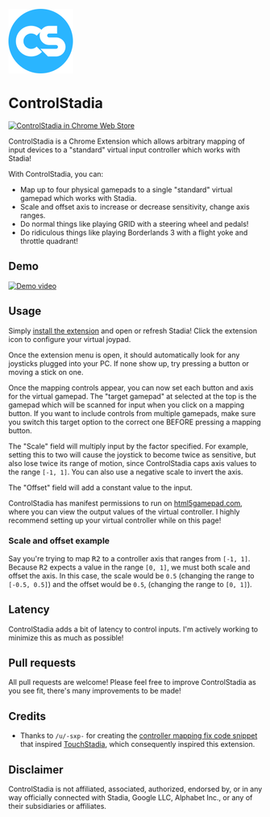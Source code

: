![ControlStadia logo](/img/cs-128.png?raw=true "ControlStadia logo")
# ControlStadia
[![ControlStadia in Chrome Web Store](https://developer.chrome.com/webstore/images/ChromeWebStore_Badge_v2_206x58.png)](https://chrome.google.com/webstore/detail/controlstadia/faodiopjdcjfeflfmeadfkgodcbioejp)

ControlStadia is a Chrome Extension which allows arbitrary mapping of input devices to a "standard" virtual input controller which works with Stadia!

With ControlStadia, you can:

* Map up to four physical gamepads to a single "standard" virtual gamepad which works with Stadia.
* Scale and offset axis to increase or decrease sensitivity, change axis ranges.
* Do normal things like playing GRID with a steering wheel and pedals!
* Do ridiculous things like playing Borderlands 3 with a flight yoke and throttle quadrant!

## Demo
[![Demo video](https://img.youtube.com/vi/cgsf7KFBqUY/0.jpg)](https://www.youtube.com/watch?v=cgsf7KFBqUY)

## Usage
Simply [install the extension](https://chrome.google.com/webstore/detail/controlstadia/faodiopjdcjfeflfmeadfkgodcbioejp) and open or refresh Stadia! Click the extension icon to configure your virtual joypad.

Once the extension menu is open, it should automatically look for any joysticks plugged into your PC. If none show up, try pressing a button or moving a stick on one.

Once the mapping controls appear, you can now set each button and axis for the virtual gamepad. The "target gamepad" at selected at the top is the gamepad which will be scanned for input when you click on a mapping button. If you want to include controls from multiple gamepads, make sure you switch this target option to the correct one BEFORE pressing a mapping button.

The "Scale" field will multiply input by the factor specified. For example, setting this to two will cause the joystick to become twice as sensitive, but also lose twice its range of motion, since ControlStadia caps axis values to the range `[-1, 1]`. You can also use a negative scale to invert the axis.

The "Offset" field will add a constant value to the input.

ControlStadia has manifest permissions to run on [html5gamepad.com](https://html5gamepad.com), where you can view the output values of the virtual controller. I highly recommend setting up your virtual controller while on this page!

### Scale and offset example
Say you're trying to map <kbd>R2</kbd> to a controller axis that ranges from `[-1, 1]`. Because <kbd>R2</kbd> expects a value in the range `[0, 1]`, we must both scale and offset the axis. In this case, the scale would be `0.5` (changing the range to `[-0.5, 0.5]`) and the offset would be `0.5`, (changing the range to `[0, 1]`).

## Latency
ControlStadia adds a bit of latency to control inputs. I'm actively working to minimize this as much as possible!

## Pull requests
All pull requests are welcome! Please feel free to improve ControlStadia as you see fit, there's many improvements to be made!

## Credits
* Thanks to `/u/-sxp-` for creating the [controller mapping fix code snippet](https://www.reddit.com/r/Stadia/comments/f0zir0/its_almost_happening/fh209gm/) that inspired [TouchStadia](https://github.com/ihatecsv/TouchStadia), which consequently inspired this extension.


## Disclaimer
ControlStadia is not affiliated, associated, authorized, endorsed by, or in any way officially connected with Stadia, Google LLC, Alphabet Inc., or any of their subsidiaries or affiliates.
